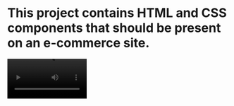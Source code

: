 
<h1>This project contains HTML and CSS components that should be present on an e-commerce site. </h1>

<video src='c9d000-a0cc-4310-8653-0282fb137667.gif' width=180/>
